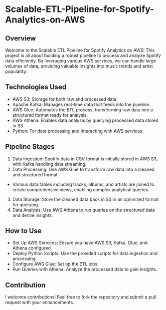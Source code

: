 # Scalable-ETL-Pipeline-for-Spotify-Analytics-on-AWS
## Overview

Welcome to the Scalable ETL Pipeline for Spotify Analytics on AWS! This project is all about building a robust pipeline to process and analyze Spotify data efficiently. By leveraging various AWS services, we can handle large volumes of data, providing valuable insights into music trends and artist popularity.

## Technologies Used
- AWS S3: Storage for both raw and processed data.
- Apache Kafka: Manages real-time data that feeds into the pipeline.
- AWS Glue: Automates the ETL process, transforming raw data into a structured format ready for analysis.
- AWS Athena: Enables data analysis by querying processed data stored in S3.
- Python: For data processing and interacting with AWS services.

## Pipeline Stages
1. Data Ingestion: Spotify data in CSV format is initially stored in AWS S3, with Kafka handling data streaming.
2. Data Processing: Use AWS Glue to transform raw data into a cleaned and structured format.
  - Various data tables including tracks, albums, and artists are joined to create comprehensive views, enabling complex analytical queries.
3. Data Storage: Store the cleaned data back in S3 in an optimized format for querying.
4. Data Analysis: Use AWS Athena to run queries on the structured data and derive insights.

## How to Use
- Set Up AWS Services: Ensure you have AWS S3, Kafka, Glue, and Athena configured.
- Deploy Python Scripts: Use the provided scripts for data ingestion and processing.
- Configure AWS Glue: Set up the ETL jobs.
- Run Queries with Athena: Analyze the processed data to gain insights.

## Contribution
I welcome contributions! Feel free to fork the repository and submit a pull request with your enhancements.
